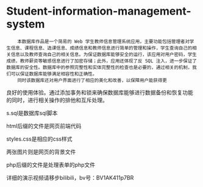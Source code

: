 # Student-information-management-system

        本数据库作品是一个简易的 Web 学生教师信息管理系统应用，主要功能包括管理者对学生信息、课程信息、选课信息、成绩信息和教师信息进行简单的管理和操作，学生查询自己的相关信息以及教师查询自己的相关信息。为保证数据库能够安全的运行，该应用对用户密码，学生成绩，教师薪资等敏感信息进行了加密存储；此外，应用还体现了反 SQL 注入，进一步保证了数据库的安全性。数据库中的参照完整性和实体完整性的检查也是必要的，通过相关的机制，我们可以保证数据库能够满足相容性和正确性。 
        同时该数据库还对用户界面进行了相应的美化和改善，以保障用户能获得更
良好的使用体验。通过添加事务和锁来确保数据库能够进行数据备份和恢复功能
的同时，进行相关操作的排他和互斥处理。

s.sql是数据库sql脚本

html后缀的文件是网页前端代码

styles.css是相应的css样式

两张图片则是网页的背景文件

php后缀的文件是处理表单的php文件

详细的演示视频请移步bilibili，bv号：BV1AK411p7BR
